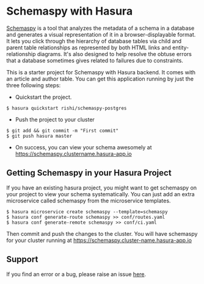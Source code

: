 # Schemaspy with Hasura

[Schemaspy](http://schemaspy.sourceforge.net/) is a tool that analyzes the metadata of a schema in a database and generates a visual representation of it in a browser-displayable format. It lets you click through the hierarchy of database tables via child and parent table relationships as represented by both HTML links and entity-relationship diagrams. It's also designed to help resolve the obtuse errors that a database sometimes gives related to failures due to constraints.

This is a starter project for Schemaspy with Hasura backend. It comes with an article and author table. You can get this application running by just the three following steps:

- Quickstart the project.

```
$ hasura quickstart rishi/schemaspy-postgres
```

- Push the project to your cluster

```
$ git add && git commit -m "First commit"
$ git push hasura master
```

- On success, you can view your schema awesomely at https://schemaspy.clustername.hasura-app.io  

## Getting Schemaspy in your Hasura Project

If you have an existing hasura project, you might want to get schemaspy on your project to view your schema systematically. You can just add an extra microservice called schemaspy from the microservice templates.

```
$ hasura microservice create schemaspy --template=schemaspy
$ hasura conf generate-route schemaspy >> conf/routes.yaml
$ hasura conf generate-remote schemaspy >> conf/ci.yaml
```

Then commit and push the changes to the cluster. You will have schemaspy for your cluster running at https://schemaspy.cluster-name.hasura-app.io

## Support

If you find an error or a bug, please raise an issue [here](https://github.com/wawhal/schemaspy-postgres).
